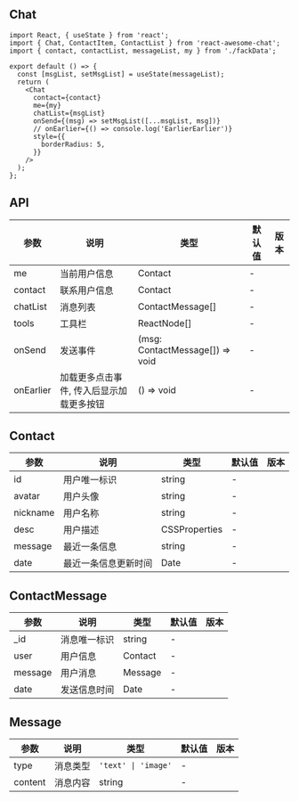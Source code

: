 <!--
 * @Description: your description
 * @Module: module.name
 * @Author: Draco
 * @Email: Draco.coder@gmail.com
 * @Github: https://github.com/draco-china
 * @Date: 2021-06-26 00:57:45
 * @LastEditTime: 2021-06-29 00:05:27
-->

## Chat

```tsx
import React, { useState } from 'react';
import { Chat, ContactItem, ContactList } from 'react-awesome-chat';
import { contact, contactList, messageList, my } from './fackData';

export default () => {
  const [msgList, setMsgList] = useState(messageList);
  return (
    <Chat
      contact={contact}
      me={my}
      chatList={msgList}
      onSend={(msg) => setMsgList([...msgList, msg])}
      // onEarlier={() => console.log('EarlierEarlier')}
      style={{
        borderRadius: 5,
      }}
    />
  );
};
```

## API

| 参数      | 说明                                     | 类型                            | 默认值 | 版本 |
| --------- | ---------------------------------------- | ------------------------------- | ------ | ---- |
| me        | 当前用户信息                             | Contact                         | -      |      |
| contact   | 联系用户信息                             | Contact                         | -      |      |
| chatList  | 消息列表                                 | ContactMessage[]                | -      |      |
| tools     | 工具栏                                   | ReactNode[]                     | -      |      |
| onSend    | 发送事件                                 | (msg: ContactMessage[]) => void | -      |      |
| onEarlier | 加载更多点击事件, 传入后显示加载更多按钮 | () => void                      | -      |      |

## Contact

| 参数     | 说明                 | 类型          | 默认值 | 版本 |
| -------- | -------------------- | ------------- | ------ | ---- |
| id       | 用户唯一标识         | string        | -      |      |
| avatar   | 用户头像             | string        | -      |      |
| nickname | 用户名称             | string        | -      |      |
| desc     | 用户描述             | CSSProperties | -      |      |
| message  | 最近一条信息         | string        | -      |      |
| date     | 最近一条信息更新时间 | Date          | -      |      |

## ContactMessage

| 参数    | 说明         | 类型    | 默认值 | 版本 |
| ------- | ------------ | ------- | ------ | ---- |
| \_id    | 消息唯一标识 | string  | -      |      |
| user    | 用户信息     | Contact | -      |      |
| message | 用户消息     | Message | -      |      |
| date    | 发送信息时间 | Date    | -      |      |

## Message

| 参数    | 说明     | 类型                | 默认值 | 版本 |
| ------- | -------- | ------------------- | ------ | ---- |
| type    | 消息类型 | `'text' \| 'image'` | -      |      |
| content | 消息内容 | string              | -      |      |
